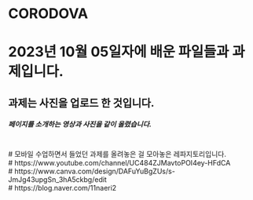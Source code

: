 # CORODOVA
<h1>2023년 10월 05일자에 배운 파일들과 과제입니다. </h1>
<h2>과제는 사진을 업로드 한 것입니다.</h2>
<h5>페이지를 소개하는 영상과 사진을 같이 올렸습니다.</h5><br>
# 모바일 수업하면서 들었던 과제를 올려놓은 걸 모아놓은 레파지토리입니다. <br>
#
https://www.youtube.com/channel/UC484ZJMavtoPOI4ey-HFdCA <br>
# https://www.canva.com/design/DAFuYuBgZUs/s-JmJg43upgSn_3hA5ckbg/edit<br>
#
https://blog.naver.com/11naeri2
